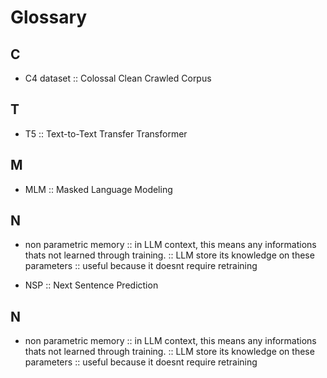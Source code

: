# Glossary

## C
- C4 dataset
    :: Colossal Clean Crawled Corpus

## T
- T5 :: Text-to-Text Transfer Transformer

## M
- MLM :: Masked Language Modeling

## N
- non parametric memory
  :: in LLM context, this means any informations thats not learned through training.
  :: LLM store its knowledge on these parameters
  :: useful because it doesnt require retraining

- NSP :: Next Sentence Prediction

## N
- non parametric memory
  :: in LLM context, this means any informations thats not learned through training.
  :: LLM store its knowledge on these parameters
  :: useful because it doesnt require retraining
  
  
